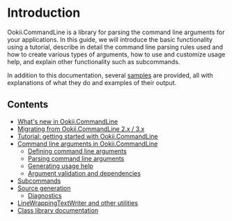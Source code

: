 # Introduction

Ookii.CommandLine is a library for parsing the command line arguments for your applications. In this
guide, we will introduce the basic functionality using a tutorial, describe in detail the command
line parsing rules used and how to create various types of arguments, how to use and customize usage
help, and explain other functionality such as subcommands.

In addition to this documentation, several [samples](../src/Samples) are provided, all with
explanations of what they do and examples of their output.

## Contents

- [What's new in Ookii.CommandLine](ChangeLog.md)
- [Migrating from Ookii.CommandLine 2.x / 3.x](Migrating.md)
- [Tutorial: getting started with Ookii.CommandLine](Tutorial.md)
- [Command line arguments in Ookii.CommandLine](Arguments.md)
  - [Defining command line arguments](DefiningArguments.md)
  - [Parsing command line arguments](ParsingArguments.md)
  - [Generating usage help](UsageHelp.md)
  - [Argument validation and dependencies](Validation.md)
- [Subcommands](Subcommands.md)
- [Source generation](SourceGeneration.md)
  - [Diagnostics](SourceGenerationDiagnostics.md)
- [LineWrappingTextWriter and other utilities](Utilities.md)
- [Class library documentation](https://www.ookii.org/Link/CommandLineDoc)
